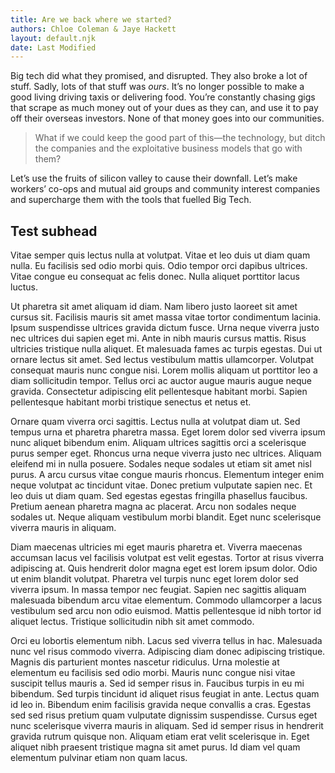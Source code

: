 ```yaml
---
title: Are we back where we started?
authors: Chloe Coleman & Jaye Hackett
layout: default.njk
date: Last Modified
---
```


Big tech did what they promised, and disrupted. They also broke a lot of stuff. Sadly, lots of that stuff was _ours_. It’s no longer possible to make a good living driving taxis or delivering food. You’re constantly chasing gigs that scrape as much money out of your dues as they can, and use it to pay off their overseas investors. None of that money goes into our communities.

> What if we could keep the good part of this—the technology, but ditch the companies and the exploitative business models that go with them?

Let’s use the fruits of silicon valley to cause their downfall. Let’s make workers’ co-ops and mutual aid groups and community interest companies and supercharge them with the tools that fuelled Big Tech.

## Test subhead

Vitae semper quis lectus nulla at volutpat. Vitae et leo duis ut diam quam nulla. Eu facilisis sed odio morbi quis. Odio tempor orci dapibus ultrices. Vitae congue eu consequat ac felis donec. Nulla aliquet porttitor lacus luctus.

Ut pharetra sit amet aliquam id diam. Nam libero justo laoreet sit amet cursus sit. Facilisis mauris sit amet massa vitae tortor condimentum lacinia. Ipsum suspendisse ultrices gravida dictum fusce. Urna neque viverra justo nec ultrices dui sapien eget mi. Ante in nibh mauris cursus mattis. Risus ultricies tristique nulla aliquet. Et malesuada fames ac turpis egestas. Dui ut ornare lectus sit amet. Sed lectus vestibulum mattis ullamcorper. Volutpat consequat mauris nunc congue nisi. Lorem mollis aliquam ut porttitor leo a diam sollicitudin tempor. Tellus orci ac auctor augue mauris augue neque gravida. Consectetur adipiscing elit pellentesque habitant morbi. Sapien pellentesque habitant morbi tristique senectus et netus et.

Ornare quam viverra orci sagittis. Lectus nulla at volutpat diam ut. Sed tempus urna et pharetra pharetra massa. Eget lorem dolor sed viverra ipsum nunc aliquet bibendum enim. Aliquam ultrices sagittis orci a scelerisque purus semper eget. Rhoncus urna neque viverra justo nec ultrices. Aliquam eleifend mi in nulla posuere. Sodales neque sodales ut etiam sit amet nisl purus. A arcu cursus vitae congue mauris rhoncus. Elementum integer enim neque volutpat ac tincidunt vitae. Donec pretium vulputate sapien nec. Et leo duis ut diam quam. Sed egestas egestas fringilla phasellus faucibus. Pretium aenean pharetra magna ac placerat. Arcu non sodales neque sodales ut. Neque aliquam vestibulum morbi blandit. Eget nunc scelerisque viverra mauris in aliquam.

Diam maecenas ultricies mi eget mauris pharetra et. Viverra maecenas accumsan lacus vel facilisis volutpat est velit egestas. Tortor at risus viverra adipiscing at. Quis hendrerit dolor magna eget est lorem ipsum dolor. Odio ut enim blandit volutpat. Pharetra vel turpis nunc eget lorem dolor sed viverra ipsum. In massa tempor nec feugiat. Sapien nec sagittis aliquam malesuada bibendum arcu vitae elementum. Commodo ullamcorper a lacus vestibulum sed arcu non odio euismod. Mattis pellentesque id nibh tortor id aliquet lectus. Tristique sollicitudin nibh sit amet commodo.

Orci eu lobortis elementum nibh. Lacus sed viverra tellus in hac. Malesuada nunc vel risus commodo viverra. Adipiscing diam donec adipiscing tristique. Magnis dis parturient montes nascetur ridiculus. Urna molestie at elementum eu facilisis sed odio morbi.
Mauris nunc congue nisi vitae suscipit tellus mauris a. Sed id semper risus in. Faucibus turpis in eu mi bibendum. Sed turpis tincidunt id aliquet risus feugiat in ante. Lectus quam id leo in. Bibendum enim facilisis gravida neque convallis a cras. Egestas sed sed risus pretium quam vulputate dignissim suspendisse. Cursus eget nunc scelerisque viverra mauris in aliquam. Sed id semper risus in hendrerit gravida rutrum quisque non. Aliquam etiam erat velit scelerisque in. Eget aliquet nibh praesent tristique magna sit amet purus. Id diam vel quam elementum pulvinar etiam non quam lacus.
